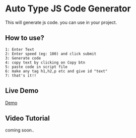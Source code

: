 # Auto Type JS Code Generator
This will generate js code. you can use in your project.

## How to use?
```
1: Enter Text
2: Enter speed (eg: 100) and click submit
3: Generate code
4: copy text by clicking on Copy btn
5: paste code in script file
6: make any tag h1,h2,p etc and give id "text"
7: that's it!!
```

## Live Demo
[Demo](https://kasim393.github.io/auto-type-code-generator/)

## Video Tutorial
coming soon..
